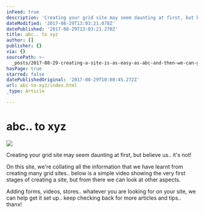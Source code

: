 ```yaml
---
inFeed: true
description: 'Creating your grid site may seem daunting at first, but believe us.. it’s not!'
dateModified: '2017-08-29T13:03:21.078Z'
datePublished: '2017-08-29T13:03:21.270Z'
title: abc.. to xyz
author: []
publisher: {}
via: {}
sourcePath: >-
  _posts/2017-08-29-creating-a-site-is-as-easy-as-abc-and-then-we-can-go-furth.md
hasPage: true
starred: false
datePublishedOriginal: '2017-08-29T10:08:45.272Z'
url: abc-to-xyz/index.html
_type: Article

---
```

# abc.. to xyz
![](https://the-grid-user-content.s3-us-west-2.amazonaws.com/a663b247-bb32-4571-ab51-d72838727b38.jpg)

Creating your grid site may seem daunting at first, but believe us.. it's not!

On this site, we're collating all the information that we have learnt from creating many grid sites.. below is a simple video showing the very first stages of creating a site, but from there we can look at other aspects.

Adding forms, videos, stores.. whatever you are looking for on your site, we can help get it set up.. keep checking back for more articles and tips.. thanx!